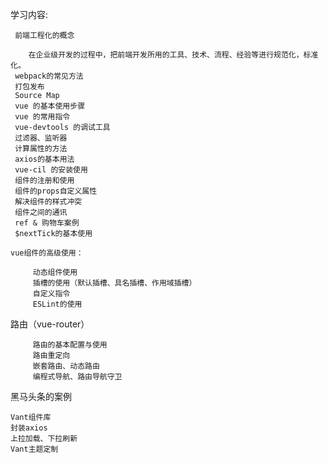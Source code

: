 
学习内容:
        
     前端工程化的概念

        在企业级开发的过程中，把前端开发所用的工具、技术、流程、经验等进行规范化，标准化。
     webpack的常见方法
     打包发布
     Source Map 
     vue 的基本使用步骤
     vue 的常用指令
     vue-devtools 的调试工具
     过滤器、监听器
     计算属性的方法
     axios的基本用法  
     vue-cil 的安装使用
     组件的注册和使用
     组件的props自定义属性
     解决组件的样式冲突
     组件之间的通讯 
     ref & 购物车案例
     $nextTick的基本使用

    vue组件的高级使用：

         动态组件使用
         插槽的使用（默认插槽、具名插槽、作用域插槽）
         自定义指令
         ESLint的使用

 路由（vue-router）

         路由的基本配置与使用
         路由重定向
         嵌套路由、动态路由
         编程式导航、路由导航守卫


黑马头条的案例
    
    Vant组件库
    封装axios
    上拉加载、下拉刷新
    Vant主题定制
